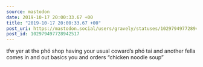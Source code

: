 ```yaml
---
source: mastodon
date: 2019-10-17 20:00:33.67 +00
title: "2019-10-17 20:00:33.67 +00"
post_uri: https://mastodon.social/users/gravely/statuses/102979497728942517
post_id: 102979497728942517
---
```

tfw yer at the phó shop having your usual coward’s phó tai and another fella comes in and out basics you and orders “chicken noodle soup”


